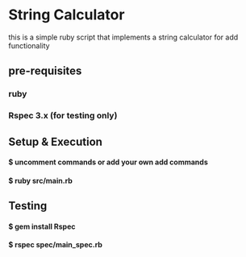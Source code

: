 # String Calculator

this is a simple ruby script that implements a string calculator for add functionality

## pre-requisites

### ruby
### Rspec 3.x (for testing only)

## Setup & Execution

#### $ uncomment commands or add your own add commands
#### $ ruby src/main.rb

## Testing

#### $ gem install Rspec
#### $ rspec spec/main_spec.rb
